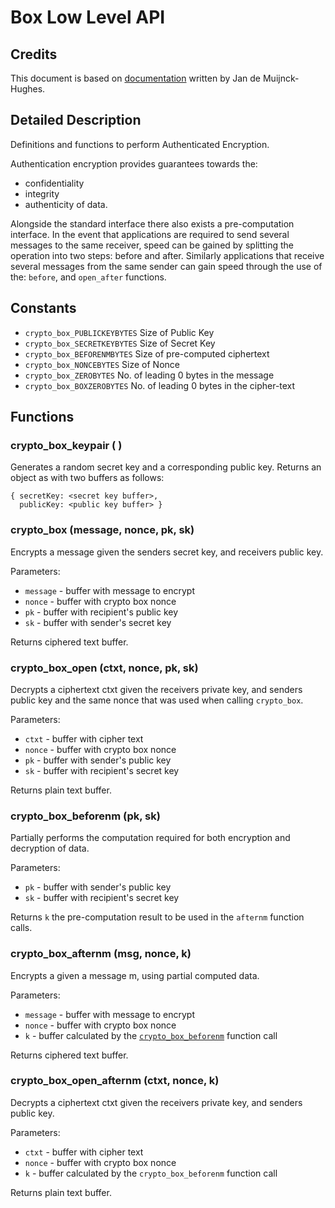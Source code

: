 # Box Low Level API

## Credits
This document is based on [documentation](http://mob5.host.cs.st-andrews.ac.uk/html) written by Jan de Muijnck-Hughes.

## Detailed Description

Definitions and functions to perform Authenticated Encryption.

Authentication encryption provides guarantees towards the:

  * confidentiality
  * integrity
  * authenticity of data.

Alongside the standard interface there also exists a pre-computation interface. In the event that applications are required to send several messages to the same receiver, speed can be gained by splitting the operation into two steps: before and after. Similarly applications that receive several messages from the same sender can gain speed through the use of the: `before`, and `open_after` functions.

## Constants

  * `crypto_box_PUBLICKEYBYTES` Size of Public Key
  * `crypto_box_SECRETKEYBYTES` Size of Secret Key
  * `crypto_box_BEFORENMBYTES`  Size of pre-computed ciphertext
  * `crypto_box_NONCEBYTES`     Size of Nonce
  * `crypto_box_ZEROBYTES`      No. of leading 0 bytes in the message
  * `crypto_box_BOXZEROBYTES`   No. of leading 0 bytes in the cipher-text

## Functions

### crypto_box_keypair ( )

Generates a random secret key and a corresponding public key. Returns an object as with two buffers as follows:

    { secretKey: <secret key buffer>,
      publicKey: <public key buffer> }

### crypto_box (message, nonce, pk, sk)

Encrypts a message given the senders secret key, and receivers public key. 

Parameters:

  * `message` - buffer with message to encrypt
  * `nonce` - buffer with crypto box nonce
  * `pk` - buffer with recipient's public key
  * `sk` - buffer with sender's secret key
  
Returns ciphered text buffer.


### crypto_box_open (ctxt, nonce, pk, sk)

Decrypts a ciphertext ctxt given the receivers private key, and senders public key and the same nonce that was used when calling `crypto_box`. 

Parameters:

  * `ctxt` - buffer with cipher text
  * `nonce` - buffer with crypto box nonce
  * `pk` - buffer with sender's public key
  * `sk` - buffer with recipient's secret key
  
Returns plain text buffer.

### crypto_box_beforenm (pk, sk)
Partially performs the computation required for both encryption and decryption of data. 

Parameters:

  * `pk` - buffer with sender's public key
  * `sk` - buffer with recipient's secret key
  
Returns `k` the pre-computation result to be used in the `afternm` function calls.

### crypto_box_afternm (msg, nonce, k)

Encrypts a given a message m, using partial computed data. 

Parameters:

  * `message` - buffer with message to encrypt
  * `nonce` - buffer with crypto box nonce
  * `k` - buffer calculated by the [`crypto_box_beforenm`](#crypto_box_beforenm-pk-sk) function call

Returns ciphered text buffer.

### crypto_box_open_afternm (ctxt, nonce, k)

Decrypts a ciphertext ctxt given the receivers private key, and senders public key. 

Parameters:

  * `ctxt` - buffer with cipher text
  * `nonce` - buffer with crypto box nonce
  * `k` - buffer calculated by the `crypto_box_beforenm` function call
 
Returns plain text buffer.


